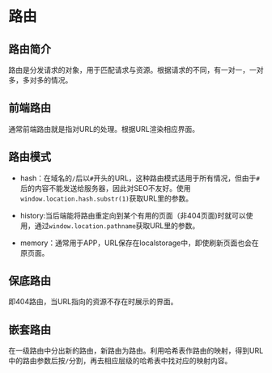 # 路由

## 路由简介

路由是分发请求的对象，用于匹配请求与资源。根据请求的不同，有一对一，一对多，多对多的情况。

## 前端路由

通常前端路由就是指对URL的处理。根据URL渲染相应界面。

## 路由模式

+ hash：在域名的`/`后以`#`开头的URL，这种路由模式适用于所有情况，但由于`#`后的内容不能发送给服务器，因此对SEO不友好。使用`window.location.hash.substr(1)`获取URL里的参数。
  
+ history:当后端能将路由重定向到某个有用的页面（非404页面)时就可以使用，通过`window.location.pathname`获取URL里的参数。
  
+ memory：通常用于APP，URL保存在localstorage中，即使刷新页面也会在原页面。
  
## 保底路由

即404路由，当URL指向的资源不存在时展示的界面。

## 嵌套路由

在一级路由中分出新的路由，新路由为路由。利用哈希表作路由的映射，得到URL中的路由参数后按`/`分割，再去相应层级的哈希表中找对应的映射内容。